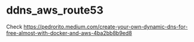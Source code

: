 # ddns_aws_route53

Check https://pedrorito.medium.com/create-your-own-dynamic-dns-for-free-almost-with-docker-and-aws-4ba2bb8b9ed8
